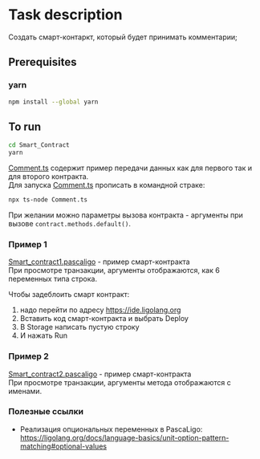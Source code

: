 # Task description  
Создать смарт-контаркт, который будет принимать комментарии;    
  
## Prerequisites  
### yarn
```bash
npm install --global yarn
```
## To run  
```bash
cd Smart_Contract
yarn
```
  
[Comment.ts](\Comment.ts) содержит пример передачи данных как для первого так и для второго контракта.  
Для запуска [Comment.ts](\Comment.ts) прописать в командной страке:  
```bash
npx ts-node Comment.ts
```
При желании можно параметры вызова контракта - аргументы при вызове `contract.methods.default()`.   
  
### Пример 1
[Smart_contract1.pascaligo](\Smart_contract1.pascaligo) - пример смарт-контракта  
При просмотре транзакции, аргументы отображаются, как 6 переменных типа строка.  
  
Чтобы задеблоить смарт контракт:  
1. надо перейти по адресу https://ide.ligolang.org  
2. Вставить код смарт-контракта и выбрать Deploy  
3. В Storage написать пустую строку  
4. И нажать Run  
  
### Пример 2
[Smart_contract2.pascaligo](\Smart_cotract2.pascaligo) - пример смарт-контракта  
При просмотре транзакции, аргументы метода отображаются с именами.  
  
### Полезные ссылки  
- Реализация опциональных переменных в PascaLigo:
https://ligolang.org/docs/language-basics/unit-option-pattern-matching#optional-values
  
  
  